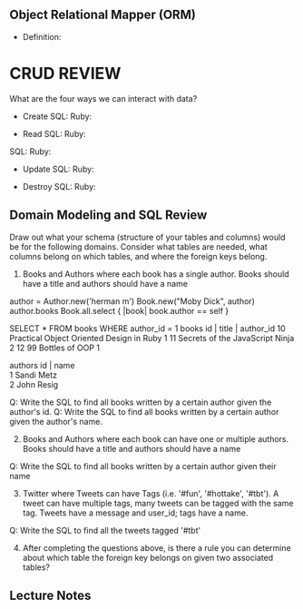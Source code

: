 ## Object Relational Mapper (ORM)

+ Definition:


# CRUD REVIEW
What are the four ways we can interact with data?

* Create
SQL:
Ruby:

* Read
SQL:
Ruby:

SQL:
Ruby:

* Update
SQL:
Ruby:

* Destroy
SQL:
Ruby:



## Domain Modeling and SQL Review

Draw out what your schema (structure of your tables and columns) would be for the following domains. Consider what tables are needed, what columns belong on which tables, and where the foreign keys belong.

1. Books and Authors where each book has a single author. Books should have a title and authors should have a name

author = Author.new('herman m')
Book.new("Moby Dick", author)
author.books
Book.all.select { |book| book.author == self }

SELECT * FROM books WHERE author_id = 1
books
id | title                                     | author_id
10    Practical Object Oriented Design in Ruby   1
11    Secrets of the JavaScript Ninja            2
12    99 Bottles of OOP                          1


authors
id | name           
1    Sandi Metz                 
2    John Resig                 





Q: Write the SQL to find all books written by a certain author given the author's id.
Q: Write the SQL to find all books written by a certain author given the author's name.









2. Books and Authors where each book can have one or multiple authors. Books should have a title and authors should have a name


Q: Write the SQL to find all books written by a certain author given their name


3. Twitter where Tweets can have Tags (i.e. '#fun', '#hottake', '#tbt'). A tweet can have multiple tags, many tweets can be tagged with the same tag. Tweets have a message and user_id; tags have a name.


Q: Write the SQL to find all the tweets tagged '#tbt'


4. After completing the questions above, is there a rule you can determine about which table the foreign key belongs on given two associated tables?



## Lecture Notes
